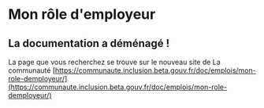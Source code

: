 # Mon rôle d'employeur

## La documentation a déménagé !&#x20;

La page que vous recherchez se trouve sur le nouveau site de La communauté  [https://communaute.inclusion.beta.gouv.fr/doc/emplois/mon-role-demployeur/](https://communaute.inclusion.beta.gouv.fr/doc/emplois/mon-role-demployeur/)
